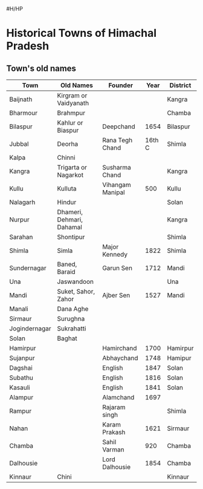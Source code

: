 #H/HP 
# Historical Towns of Himachal Pradesh
## Town's old names
| Town          | Old Names                 | Founder          | Year   | District |
| ------------- | ------------------------- | ---------------- | ------ | -------- |
| Baijnath      | Kirgram or Vaidyanath     |                  |        | Kangra   |
| Bharmour      | Brahmpur                  |                  |        | Chamba   |
| Bilaspur      | Kahlur or Biaspur         | Deepchand        | 1654   | Bilaspur |
| Jubbal        | Deorha                    | Rana Tegh Chand  | 16th C | Shimla   |
| Kalpa         | Chinni                    |                  |        |          |
| Kangra        | Trigarta or Nagarkot      | Susharma Chand   |        | Kangra   |
| Kullu         | Kulluta                   | Vihangam Manipal | 500    | Kullu    |
| Nalagarh      | Hindur                    |                  |        | Solan    |
| Nurpur        | Dhameri, Dehmari, Dahamal |                  |        | Kangra   |
| Sarahan       | Shontipur                 |                  |        | Shimla   |
| Shimla        | Simla                     | Major Kennedy    | 1822   | Shimla   |
| Sundernagar   | Baned, Baraid             | Garun Sen        | 1712   | Mandi    |
| Una           | Jaswandoon                |                  |        | Una      |
| Mandi         | Suket, Sahor, Zahor       | Ajber Sen        | 1527   | Mandi    |
| Manali        | Dana Aghe                 |                  |        |          |
| Sirmaur       | Surughna                  |                  |        |          |
| Jogindernagar | Sukrahatti                |                  |        |          |
| Solan         | Baghat                    |                  |        |          |
| Hamirpur      |                           | Hamirchand       | 1700   | Hamirpur |
| Sujanpur      |                           | Abhaychand       | 1748   | Hamipur  |
| Dagshai       |                           | English          | 1847   | Solan    |
| Subathu       |                           | English          | 1816   | Solan    |
| Kasauli       |                           | English          | 1841   | Solan    |
| Alampur       |                           | Alamchand        | 1697   |          |
| Rampur        |                           | Rajaram singh    |        | Shimla   |
| Nahan         |                           | Karam Prakash    | 1621   | Sirmaur  |
| Chamba        |                           | Sahil Varman     | 920    | Chamba   |
| Dalhousie     |                           | Lord Dalhousie   | 1854   | Chamba   |
| Kinnaur       | Chini                     |                  |        | Kinnaur  |
